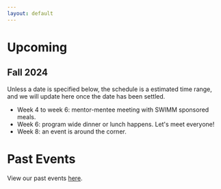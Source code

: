 ```yaml
---
layout: default
---
```


# Upcoming
## Fall 2024
Unless a date is specified below, the schedule is a estimated time range, and we will update here once the date has been settled.
- Week 4 to week 6: mentor-mentee meeting with SWIMM sponsored meals.
- Week 6: program wide dinner or lunch happens. Let's meet everyone!
- Week 8: an event is around the corner.




# Past Events
View our past events [here](https://swimm.stanford.edu/events3.html).
